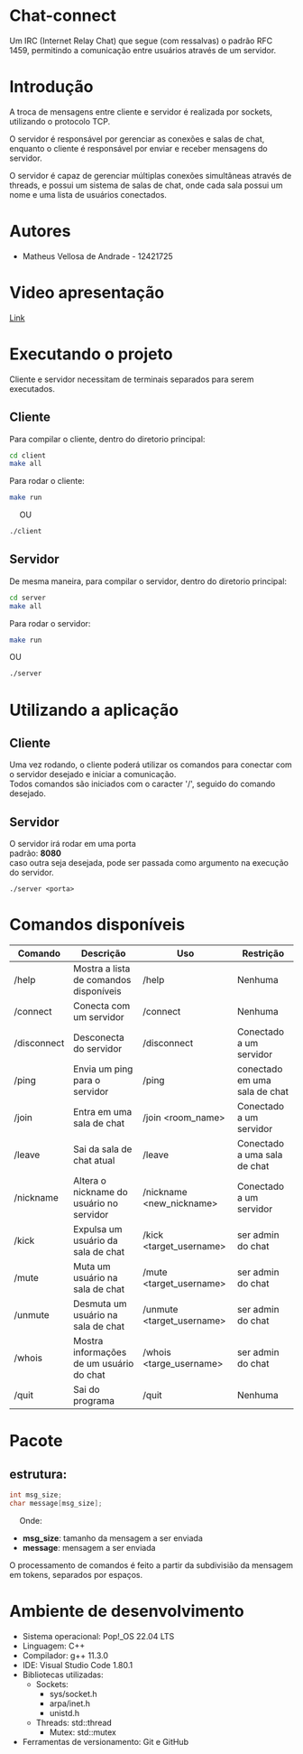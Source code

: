 # Chat-connect

Um IRC (Internet Relay Chat) que segue (com ressalvas) o padrão RFC 1459, permitindo a comunicação entre usuários através de um servidor.

# Introdução

A troca de mensagens entre cliente e servidor é realizada por sockets, utilizando o protocolo TCP.

O servidor é responsável por gerenciar as conexões e salas de chat, enquanto o cliente é responsável por enviar e receber mensagens do servidor.

O servidor é capaz de gerenciar múltiplas conexões simultâneas através de threads, e possui um sistema de salas de chat, onde cada sala possui um nome e uma lista de usuários conectados.

# Autores
- Matheus Vellosa de Andrade - 12421725

# Video apresentação
[Link](https://drive.google.com/file/d/1bGqO4dkzKGwbmfiBefa2WVTEbxjBHJ-s/view?usp=sharing)

# Executando o projeto
Cliente e servidor necessitam de terminais separados para serem executados.
## Cliente
Para compilar o cliente, dentro do diretorio principal:
```sh
cd client
make all
```

Para rodar o cliente:
```sh
make run
```
&emsp; OU
```sh
./client
```
## Servidor
De mesma maneira, para compilar o servidor, dentro do diretorio principal:
```sh
cd server
make all
```


Para rodar o servidor:
```sh
make run
```

OU
```sh
./server
```


# Utilizando a aplicação
## Cliente
Uma vez rodando, o cliente poderá utilizar os comandos para conectar com o servidor desejado e iniciar a comunicação.\
Todos comandos são iniciados com o caracter '/', seguido do comando desejado.
## Servidor
O servidor irá rodar em uma porta \
padrão: **8080** \
caso outra seja desejada, pode ser passada como argumento na execução do servidor.
```
./server <porta>
```
# Comandos disponíveis
| Comando | Descrição | Uso | Restrição |
| --- | --- | --- | --- |
| /help | Mostra a lista de comandos disponíveis | /help | Nenhuma |
| /connect | Conecta com um servidor | /connect <host> <port> | Nenhuma |
| /disconnect | Desconecta do servidor | /disconnect | Conectado a um servidor |
| /ping | Envia um ping para o servidor | /ping | conectado em uma sala de chat |
| /join | Entra em uma sala de chat | /join <room_name> | Conectado a um servidor |
| /leave | Sai da sala de chat atual | /leave | Conectado a uma sala de chat |
| /nickname | Altera o nickname do usuário no servidor | /nickname <new_nickname> | Conectado a um servidor |
| /kick | Expulsa um usuário da sala de chat | /kick <target_username> | ser admin do chat |
| /mute | Muta um usuário na sala de chat | /mute <target_username> | ser admin do chat |
| /unmute | Desmuta um usuário na sala de chat | /unmute <target_username> | ser admin do chat |
| /whois | Mostra informações de um usuário do chat | /whois <targe_username> | ser admin do chat |
| /quit | Sai do programa | /quit | Nenhuma |

# Pacote
## estrutura:
```C++
int msg_size;
char message[msg_size];
```
&emsp; Onde:
- **msg_size**: tamanho da mensagem a ser enviada
- **message**: mensagem a ser enviada

O processamento de comandos é feito a partir da subdivisião da mensagem em tokens, separados por espaços.

# Ambiente de desenvolvimento
- Sistema operacional: Pop!_OS 22.04 LTS
- Linguagem: C++
- Compilador: g++ 11.3.0
- IDE: Visual Studio Code 1.80.1
- Bibliotecas utilizadas: 
  - Sockets:
    * sys/socket.h
    * arpa/inet.h
    * unistd.h
  - Threads: std::thread
    - Mutex: std::mutex
- Ferramentas de versionamento: Git e GitHub
